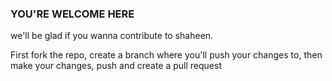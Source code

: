 ### YOU'RE WELCOME HERE
we'll be glad if you wanna contribute to shaheen.

First fork the repo, create a branch where you'll push your changes to, then make your changes, push and create a pull request
